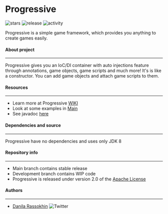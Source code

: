# Progressive 
![stars](https://img.shields.io/github/stars/crissnamon/progressive) ![release](https://img.shields.io/github/v/release/crissnamon/progressive?include_prereleases) ![activity](https://img.shields.io/github/commit-activity/m/crissnamon/progressive)
<p>Progressive is a simple game framework, which provides you anything to create games easily.</p>

#### About project
___
<p>
Progressive gives you an IoC/DI container with auto injections feature through annotations, game objects, game scripts and much more! It's is like a constructor. You can add game objects and attach game scripts to them.
</p> 

#### Resources
___
* Learn more at Progressive [WIKI](https://github.com/CrissNamon/progressive/wiki)
* Look at some examples in [Main](https://github.com/CrissNamon/progressive/blob/main/src/main/java/ru/danilarassokhin/main/Main.java)
* See javadoc [here](https://crissnamon.github.io/progressive/)

#### Dependencies and source 
___
<p>Progressive have no dependencies and uses only JDK 8</p>

#### Repository info
___
* Main branch contains stable release
* Development branch contains WIP code
* Progressive is released under version 2.0 of the [Apache License](https://www.apache.org/licenses/LICENSE-2.0)

#### Authors
___
* [Danila Rassokhin](https://gihub.com/crissnamon) ![Twitter](https://img.shields.io/twitter/follow/kpekepsalt?style=social)